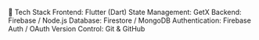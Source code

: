 


🚀 Tech Stack
Frontend: Flutter (Dart)
State Management: GetX
Backend: Firebase / Node.js
Database: Firestore / MongoDB
Authentication: Firebase Auth / OAuth
Version Control: Git & GitHub
